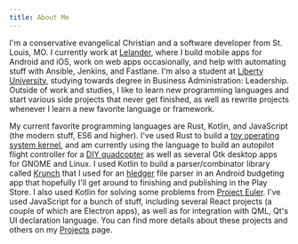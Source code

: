 ```yaml
---
title: About Me
---
```

I'm a conservative evangelical Christian and a software developer from St. Louis, MO. I currently work at [Lelander](https://lelander.com), where I build mobile apps for Android and iOS, work on web apps occasionally, and help with automating stuff with Ansible, Jenkins, and Fastlane. I'm also a student at [Liberty University](https://liberty.edu), studying towards degree in Business Administration: Leadership. Outside of work and studies, I like to learn new programming languages and start various side projects that never get finished, as well as rewrite projects whenever I learn a new favorite language or framework.

My current favorite programming languages are Rust, Kotlin, and JavaScript (the modern stuff, ES6 and higher). I've used Rust to build a [toy operating system kernel](https://github.com/iBelieve/oxide), and am currently using the language to build an autopilot flight controller for a [DIY quadcopter](http://github.com/iBelieve/aeropi-rs) as well as several Gtk desktop apps for GNOME and Linux. I used Kotlin to build a parser/combinator library called [Krunch](http://github.com/iBelieve/krunch) that I used for an [hledger](http://hledger.org/) file parser in an Android budgeting app that hopefully I'll get around to finishing and publishing in the Play Store. I also used Kotlin for solving some problems from [Project Euler](https://projecteuler.net/). I've used JavaScript for a bunch of stuff, including several React projects (a couple of which are Electron apps), as well as for integration with QML, Qt's UI declaration language. You can find more details about these projects and others on my [Projects](/projects/) page.
